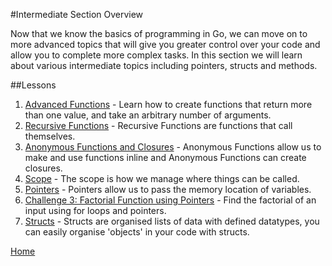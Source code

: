 #Intermediate Section Overview

Now that we know the basics of programming in Go, we can move on to more advanced topics that will give you greater control over your code and allow you to complete more complex tasks. In this section we will learn about various intermediate topics including pointers, structs and methods.

##Lessons

1. [Advanced Functions](adv-func/adv-func.md) - Learn how to create functions that return more than one value, and take an arbitrary number of arguments.
1. [Recursive Functions](recursive-functions/recursive-functions.md) - Recursive Functions are functions that call themselves.
1. [Anonymous Functions and Closures](anonymous-functions-closures/anonymous-functions-closures.md) - Anonymous Functions allow us to make and use functions inline and Anonymous Functions can create closures.
1. [Scope](scope/scope.md) - The scope is how we manage where things can be called.
1. [Pointers](pointers/pointers.md) - Pointers allow us to pass the memory location of variables.
1. [Challenge 3: Factorial Function using Pointers](../challenges/intermediate/factorial-function/factorial-function.md) - Find the factorial of an input using for loops and pointers.
1. [Structs](structs/structs.md) - Structs are organised lists of data with defined datatypes, you can easily organise 'objects' in your code with structs.

[Home](../README.md)
